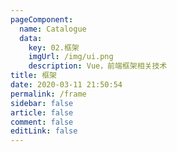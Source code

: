 ```yaml
---
pageComponent:
  name: Catalogue
  data:
    key: 02.框架
    imgUrl: /img/ui.png
    description: Vue，前端框架相关技术
title: 框架
date: 2020-03-11 21:50:54
permalink: /frame
sidebar: false
article: false
comment: false
editLink: false
---
```

